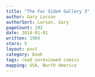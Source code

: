 ```yaml
---
title: "The Far Side® Gallery 3"
author: Gary Larson
authorSort: Larson, Gary
pageCount: 192
date: 2014-01-01
written: 1984
stars: 5
layout: post
category: book
tags: read unreviewed comics
mapping: USA, North America
---
```

